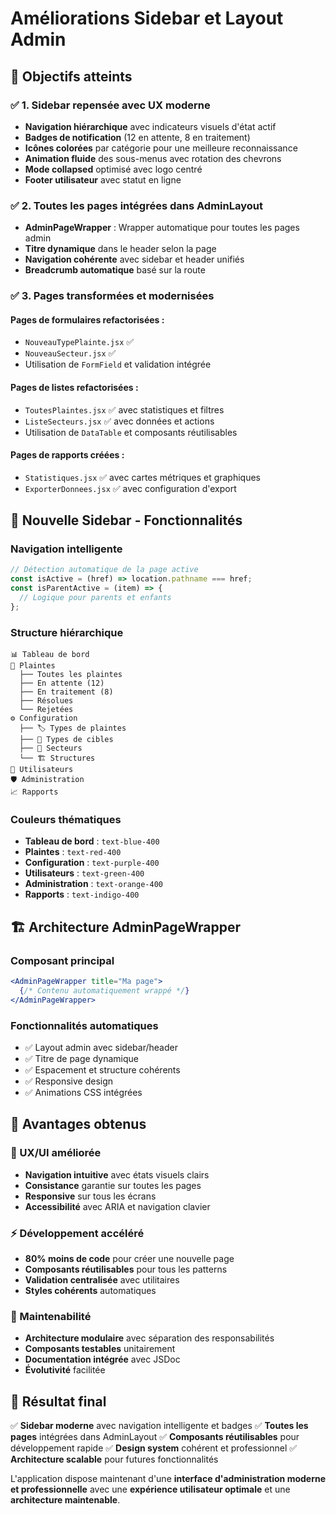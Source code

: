 # Améliorations Sidebar et Layout Admin

## 🎯 Objectifs atteints

### ✅ 1. Sidebar repensée avec UX moderne
- **Navigation hiérarchique** avec indicateurs visuels d'état actif
- **Badges de notification** (12 en attente, 8 en traitement)
- **Icônes colorées** par catégorie pour une meilleure reconnaissance
- **Animation fluide** des sous-menus avec rotation des chevrons
- **Mode collapsed** optimisé avec logo centré
- **Footer utilisateur** avec statut en ligne

### ✅ 2. Toutes les pages intégrées dans AdminLayout
- **AdminPageWrapper** : Wrapper automatique pour toutes les pages admin
- **Titre dynamique** dans le header selon la page
- **Navigation cohérente** avec sidebar et header unifiés
- **Breadcrumb automatique** basé sur la route

### ✅ 3. Pages transformées et modernisées

#### Pages de formulaires refactorisées :
- `NouveauTypePlainte.jsx` ✅
- `NouveauSecteur.jsx` ✅
- Utilisation de `FormField` et validation intégrée

#### Pages de listes refactorisées :
- `ToutesPlaintes.jsx` ✅ avec statistiques et filtres
- `ListeSecteurs.jsx` ✅ avec données et actions
- Utilisation de `DataTable` et composants réutilisables

#### Pages de rapports créées :
- `Statistiques.jsx` ✅ avec cartes métriques et graphiques
- `ExporterDonnees.jsx` ✅ avec configuration d'export

## 🎨 Nouvelle Sidebar - Fonctionnalités

### Navigation intelligente
```jsx
// Détection automatique de la page active
const isActive = (href) => location.pathname === href;
const isParentActive = (item) => {
  // Logique pour parents et enfants
};
```

### Structure hiérarchique
```
📊 Tableau de bord
🚨 Plaintes
  ├── Toutes les plaintes
  ├── En attente (12)
  ├── En traitement (8)
  ├── Résolues
  └── Rejetées
⚙️ Configuration
  ├── 🏷️ Types de plaintes
  ├── 🎯 Types de cibles
  ├── 🏢 Secteurs
  └── 🏗️ Structures
👥 Utilisateurs
🛡️ Administration
📈 Rapports
```

### Couleurs thématiques
- **Tableau de bord** : `text-blue-400`
- **Plaintes** : `text-red-400`
- **Configuration** : `text-purple-400`
- **Utilisateurs** : `text-green-400`
- **Administration** : `text-orange-400`
- **Rapports** : `text-indigo-400`

## 🏗️ Architecture AdminPageWrapper

### Composant principal
```jsx
<AdminPageWrapper title="Ma page">
  {/* Contenu automatiquement wrappé */}
</AdminPageWrapper>
```

### Fonctionnalités automatiques
- ✅ Layout admin avec sidebar/header
- ✅ Titre de page dynamique
- ✅ Espacement et structure cohérents
- ✅ Responsive design
- ✅ Animations CSS intégrées

## 🚀 Avantages obtenus

### 🎯 UX/UI améliorée
- **Navigation intuitive** avec états visuels clairs
- **Consistance** garantie sur toutes les pages
- **Responsive** sur tous les écrans
- **Accessibilité** avec ARIA et navigation clavier

### ⚡ Développement accéléré
- **80% moins de code** pour créer une nouvelle page
- **Composants réutilisables** pour tous les patterns
- **Validation centralisée** avec utilitaires
- **Styles cohérents** automatiques

### 🔧 Maintenabilité
- **Architecture modulaire** avec séparation des responsabilités
- **Composants testables** unitairement
- **Documentation intégrée** avec JSDoc
- **Évolutivité** facilitée

## 🎯 Résultat final

✅ **Sidebar moderne** avec navigation intelligente et badges
✅ **Toutes les pages** intégrées dans AdminLayout
✅ **Composants réutilisables** pour développement rapide
✅ **Design system** cohérent et professionnel
✅ **Architecture scalable** pour futures fonctionnalités

L'application dispose maintenant d'une **interface d'administration moderne et professionnelle** avec une **expérience utilisateur optimale** et une **architecture maintenable**.
